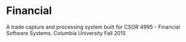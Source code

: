 # Financial

A trade capture and processing system built for CSOR 4995 - Financial Software Systems.
Columbia University Fall 2015
